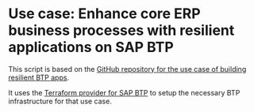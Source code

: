# Use case: Enhance core ERP business processes with resilient applications on SAP BTP

This script is based on the [GitHub repository for the use case of building resilient BTP apps](https://github.com/SAP-samples/btp-build-resilient-apps/tree/main).

It uses the [Terraform provider for SAP BTP](https://registry.terraform.io/providers/SAP/btp/latest/docs) to setup the necessary BTP infrastructure for that use case.
